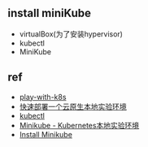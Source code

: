 
## install miniKube
+ virtualBox(为了安装hypervisor)
+ kubectl
+ MiniKube


## ref

+ [play-with-k8s](https://labs.play-with-k8s.com/)
+ [快速部署一个云原生本地实验环境](https://jimmysong.io/kubernetes-handbook/cloud-native/cloud-native-local-quick-start.html)
+ [kubectl](https://kubernetes.io/zh/docs/reference/kubectl/)
+ [Minikube - Kubernetes本地实验环境](https://yq.aliyun.com/articles/221687)
+ [Install Minikube](https://kubernetes.io/zh/docs/tasks/tools/install-minikube/)